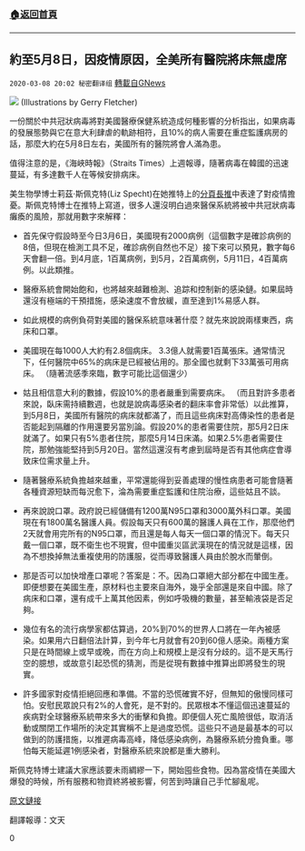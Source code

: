###  [:house:返回首頁](https://github.com/ourhimalayas/txt)
---

## 約至5月8日，因疫情原因，全美所有醫院將床無虛席
`2020-03-08 20:02 秘密翻译组` [轉載自GNews](https://gnews.org/zh-hant/134248/)

![](https://s3-ap-northeast-1.amazonaws.com/news.guo.offload.media/wp-content/uploads/2020/03/08195135/%E7%BA%A6%E8%87%B35%E6%9C%888%E6%97%A5%EF%BC%8C%E5%9B%A0%E7%96%AB%E6%83%85%E5%8E%9F%E5%9B%A0%EF%BC%8C%E5%85%A8%E7%BE%8E%E6%89%80%E6%9C%89%E5%8C%BB%E9%99%A2%E5%B0%86%E5%BA%8A%E6%97%A0%E8%99%9A%E5%B8%AD.jpg)
(Illustrations by Gerry Fletcher)

一份關於中共冠狀病毒將對美國醫療保健系統造成何種影響的分析指出，如果病毒的發展態勢與它在意大利肆虐的軌跡相符，且10%的病人需要在重症監護病房的話，那麼大約在5月8日左右，美國所有的醫院將會人滿為患。

值得注意的是，《海峽時報》（Straits Times）上週報導，隨著病毒在韓國的迅速蔓延，有多達數千人在等候安排病床。

美生物學博士莉茲·斯佩克特(Liz Specht)在她推特上的[分頁長推](https://twitter.com/LizSpecht/status/1236095180459003909)中表達了對疫情擔憂。斯佩克特博士在推特上寫道，很多人還沒明白過來醫保系統將被中共冠狀病毒癱瘓的風險，那就用數字來解釋：

- 首先保守假設時至今日3月6日，美國現有2000病例（這個數字是確診病例的8倍，但現在檢測工具不足，確診病例自然也不足）接下來可以預見，數字每6天會翻一倍。到4月底，1百萬病例，到5月，2百萬病例，5月11日，4百萬病例。以此類推。


- 醫療系統會開始飽和，也將越來越難檢測、追踪和控制新的感染鏈。如果屆時還沒有極端的干預措施，感染速度不會放緩，直至達到1%易感人群。


- 如此規模的病例負荷對美國的醫保系統意味著什麼？就先來說說兩樣東西，病床和口罩。


- 美國現在每1000人大約有2.8個病床。 3.3億人就需要1百萬張床。通常情況下，任何醫院中65%的病床是已經被佔用的。那全國也就剩下33萬張可用病床。 （隨著流感季來臨，數字可能比這個還少）


- 姑且相信意大利的數據，假設10%的患者嚴重到需要病床。 （而且對許多患者來說，臥床需持續數週，也就是說病毒感染者的翻床率會非常低）以此推算，到5月8日，美國所有醫院的病床就都滿了，而且這些病床對高傳染性的患者是否能起到隔離的作用還要另當別論。假設20%的患者需要住院，那5月2日床就滿了。如果只有5%患者住院，那麼5月14日床滿。如果2.5%患者需要住院，那勉強能堅持到5月20日。當然這還沒有考慮到屆時是否有其他病症會導致床位需求量上升。


- 隨著醫療系統負擔越來越重，平常還能得到妥善處理的慢性病患者可能會隨著各種資源短缺而每況愈下，淪為需要重症監護和住院治療，這些姑且不談。


- 再來說說口罩。政府說已經儲備有1200萬N95口罩和3000萬外科口罩。美國現在有1800萬名醫護人員。假設每天只有600萬的醫護人員在工作，那麼他們2天就會用完所有的N95口罩，而且還是每人每天一個口罩的情況下。每天只戴一個口罩，既不衛生也不現實，但中國重災區武漢現在的情況就是這樣，因為不想換掉無法重複使用的防護服，從而導致醫護人員由於脫水而暈倒。


- 那是否可以加快增產口罩呢？答案是：不。因為口罩絕大部分都在中國生產。即便想要在美國生產，原材料也主要來自海外，幾乎全部還是來自中國。除了病床和口罩，還有成千上萬其他因素，例如呼吸機的數量，甚至輸液袋是否足夠。


- 幾位有名的流行病學家都估算過，20%到70%的世界人口將在一年內被感染。如果用六日翻倍法計算，到今年七月就會有20到60億人感染。兩種方案只是在時間線上或早或晚，而在方向上和規模上是沒有分歧的。這不是天馬行空的臆想，或故意引起恐慌的猜測，而是從現有數據中推算出即將發生的現實。


- 許多國家對疫情拒絕回應和準備。不當的恐慌確實不好，但無知的傲慢同樣可怕。安慰民眾說只有2%的人會死，是不對的。民眾根本不懂這個迅速蔓延的疾病對全球醫療系統帶來多大的衝擊和負擔。即便個人死亡風險很低，取消活動或關閉工作場所的決定其實稱不上是過度恐慌。這些只不過是最基本的可以做到的防護措施，以推遲病毒高峰，降低感染病例，為醫療系統分擔負重。哪怕每天能延遲1例感染者，對醫療系統來說都是重大勝利。


斯佩克特博士建議大家應該要未雨綢繆一下，開始囤些食物。因為當疫情在美國大爆發的時候，所有服務和物資終將被影響，何苦到時讓自己手忙腳亂呢。

[原文鏈接](https://www.zerohedge.com/health/all-hospital-beds-us-will-be-filled-coronavirus-patients-about-may-8th-according-analysis)

翻譯報導：文天

0
